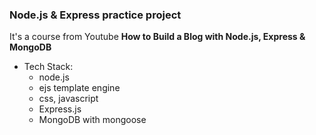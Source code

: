 ### Node.js & Express practice project
It's a course from Youtube **How to Build a Blog with Node.js, Express & MongoDB**

- Tech Stack:
  - node.js
  - ejs template engine
  - css, javascript
  - Express.js
  - MongoDB with mongoose
